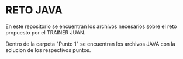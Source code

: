 # RETO JAVA

En este repositorio se encuentran los archivos necesarios sobre el reto propuesto por el TRAINER JUAN.

Dentro de la carpeta "Punto 1" se encuentran los archivos JAVA con la solucion de los respectivos puntos.